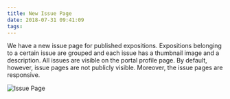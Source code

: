 ```yaml
---
title: New Issue Page
date: 2018-07-31 09:41:09
tags:
---
```


We have a new issue page for published expositions. Expositions belonging to a certain issue are grouped and each issue has a thumbnail image and a description. All issues are visible on the portal profile page. By default, however, issue pages are not publicly visible. Moreover, the issue pages are responsive.

![Issue Page](images/issue_page.png)
